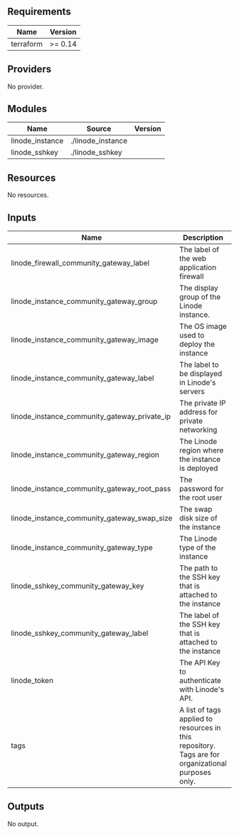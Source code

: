 ## Requirements

| Name | Version |
|------|---------|
| terraform | >= 0.14 |

## Providers

No provider.

## Modules

| Name | Source | Version |
|------|--------|---------|
| linode_instance | ./linode_instance |  |
| linode_sshkey | ./linode_sshkey |  |

## Resources

No resources.

## Inputs

| Name | Description | Type | Default | Required |
|------|-------------|------|---------|:--------:|
| linode\_firewall\_community\_gateway\_label | The label of the web application firewall | `string` | n/a | yes |
| linode\_instance\_community\_gateway\_group | The display group of the Linode instance. | `string` | n/a | yes |
| linode\_instance\_community\_gateway\_image | The OS image used to deploy the instance | `string` | n/a | yes |
| linode\_instance\_community\_gateway\_label | The label to be displayed in Linode's servers | `string` | n/a | yes |
| linode\_instance\_community\_gateway\_private\_ip | The private IP address for private networking | `bool` | n/a | yes |
| linode\_instance\_community\_gateway\_region | The Linode region where the instance is deployed | `string` | n/a | yes |
| linode\_instance\_community\_gateway\_root\_pass | The password for the root user | `string` | n/a | yes |
| linode\_instance\_community\_gateway\_swap\_size | The swap disk size of the instance | `string` | n/a | yes |
| linode\_instance\_community\_gateway\_type | The Linode type of the instance | `string` | n/a | yes |
| linode\_sshkey\_community\_gateway\_key | The path to the SSH key that is attached to the instance | `string` | n/a | yes |
| linode\_sshkey\_community\_gateway\_label | The label of the SSH key that is attached to the instance | `string` | n/a | yes |
| linode\_token | The API Key to authenticate with Linode's API. | `string` | n/a | yes |
| tags | A list of tags applied to resources in this repository. Tags are for organizational purposes only. | `list(string)` | n/a | yes |

## Outputs

No output.
